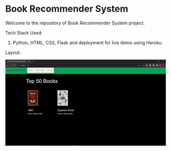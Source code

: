 # Book Recommender System

Welcome to the repository of Book Recommender System project.

Tech Stack Used:
1. Python, HTML, CSS, Flask and deployment for live demo using Heroku.

Layout:

<img src="webpage.png">